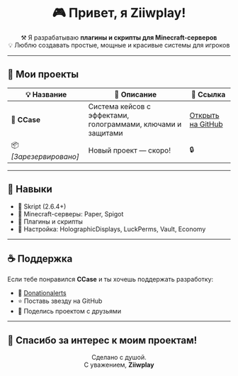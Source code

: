 <h1 align="center">🎮 Привет, я Ziiwplay!</h1>
<p align="center">
  ⚒ Я разрабатываю <strong>плагины и скрипты для Minecraft-серверов</strong><br>
  💡 Люблю создавать простые, мощные и красивые системы для игроков
</p>

---

## 🚀 Мои проекты

| 💡 Название | 📄 Описание | 🔗 Ссылка |
|------------|-------------|-----------|
| 🎁 <strong>CCase</strong> | Система кейсов с эффектами, голограммами, ключами и защитами | [Открыть на GitHub](https://github.com/Ziiwplay/CCase) |
| 📦 <em>[Зарезервировано]</em> | Новый проект — скоро! | 🔒 |

---

## 🧰 Навыки

- 🔸 Skript (2.6.4+)
- 🔸 Minecraft-серверы: Paper, Spigot
- 🔸 Плагины и скрипты
- 🔸 Настройка: HolographicDisplays, LuckPerms, Vault, Economy

---

## ☕ Поддержка

Если тебе понравился **CCase** и ты хочешь поддержать разработку:

- 💖 [Donationalerts](https://www.donationalerts.com/r/ziiwplay)
- ⭐ Поставь звезду на GitHub
- 📣 Поделись проектом с друзьями

---

## 🧡 Спасибо за интерес к моим проектам!

<p align="center">
  Сделано с душой. <br>С уважением, <strong>Ziiwplay</strong>
</p>
